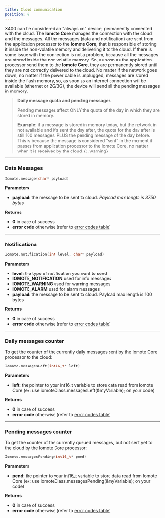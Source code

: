 ```yaml
---
title: Cloud communication
position: 6
---
```


X400 can be considered an "always on" device, permanently connected with the cloud. The **Iomote Core** manages the connection with the cloud and the messages. All the messages (data and notification) are sent from the application processor to the **Iomote Core**, that is responsible of storing it inside the non-volatile memory and delivering it to the cloud. If there is some issue with the connection is not a problem, because all the messages are stored inside the non volatile memory. So, as soon as the application processor send them to the **Iomote Core**, they are permanently stored until they are not correctly delivered to the cloud. No matter if the network goes down, no matter if the power cable is unplugged, messages are stored inside the flash memory, so, as soon as an internet connection will be available (ethernet or 2G/3G), the device will send all the pending messages in memory.


>**Daily message quota and pending messages**
>
>Pending messages affect ONLY the quota of the day in which they are stored in memory. 
>
>**Example**: if a message is stored in memory today, but the network in not available and it’s sent the day after, the quota for the day after is still 100 messages, PLUS the pending message of the day before. This is because the message is considered “sent” in the moment it passes from application processor to the Iomote Core, no matter when it is received by the cloud. 
{: .warning}


---


### **Data Messages**
~~~ cpp
Iomote.message(char* payload)
~~~
**Parameters**
- **payload**: the message to be sent to cloud. *Payload max length is 3750 bytes*

**Returns**
- **0** in case of success
- **error code** otherwise (refer to [error codes table](/#arduino08_ErrorCodes))


---


### **Notifications**
~~~ cpp
Iomote.notification(int level, char* payload)
~~~
**Parameters**
- **level**: the type of notification you want to send
 - **IOMOTE_NOTIFICATION** used for info messages
 - **IOMOTE_WARNING** used for warning messages
 - **IOMOTE_ALARM** used for alarm messages
- **payload**: the message to be sent to cloud. Payload max length is 100 bytes

**Returns**
- **0** in case of success
- **error code** otherwise (refer to [error codes table](/#arduino08_ErrorCodes))


---


### **Daily messages counter**
To get the counter of the currently daily messages sent by the Iomote Core processor to the cloud:
~~~ cpp
Iomote.messagesLeft(int16_t* left)
~~~
**Parameters**
- **left**: the pointer to your int16_t variable to store data read from Iomote Core (ex: use iomoteClass.messagesLeft(&myVariable); on your code)

**Returns**
- **0** in case of success
- **error code** otherwise (refer to [error codes table](/#arduino08_ErrorCodes))


---


### **Pending messages counter**
To get the counter of the currently queued messages, but not sent yet to the cloud by the Iomote Core processor:
~~~ cpp
Iomote.messagesPending(int16_t* pend)
~~~
**Parameters**
- **pend**: the pointer to your int16_t variable to store data read from Iomote Core (ex: use iomoteClass.messagesPending(&myVariable); on your code)

**Returns**
- **0** in case of success
- **error code** otherwise (refer to [error codes table](/#arduino08_ErrorCodes))
